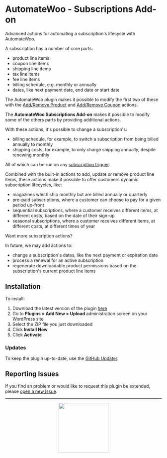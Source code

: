 # AutomateWoo - Subscriptions Add-on

Advanced actions for automating a subscription's lifecycle with AutomateWoo.

A subscription has a number of core parts:

* product line items
* coupon line items
* shipping line items
* tax line items
* fee line items
* billing schedule, e.g. monthly or annually
* dates, like next payment date, end date or start date

The AutomateWoo plugin makes it possible to modify the first two of these with the [Add/Remove Product](https://automatewoo.com/docs/actions/subscription-add-remove-product/) and [Add/Remove Coupon](https://automatewoo.com/docs/actions/subscription-add-remove-coupon/) actions.

The **AutomateWoo Subscriptions Add-on** makes it possible to modify some of the others parts by providing additional actions.

With these actions, it's possible to change a subscription's:

* billing schedule, for example, to switch a subscription from being billed annually to monthly
* shipping costs, for example, to only charge shipping annually, despite renewing monthly

All of which can be run on any [subscription trigger](https://automatewoo.com/docs/triggers/list/#subscriptions).

Combined with the built-in actions to add, update or remove product line items, these actions make it possible to offer customers dynamic subscription lifecycles, like:

* magazines which ship monthly but are billed annually or quarterly
* pre-paid subscriptions, where a customer can choose to pay for a given period up-front
* sequential subscriptions, where a customer receives different items, at different costs, based on the date of their sign-up
* seasonal subscriptions, where a customer receives different items, at different costs, at different times of year

Want more subscription actions?

In future, we may add actions to:

* change a subscription's dates, like the next payment or expiration date
* process a renewal for an active subscription
* regenerate downloadable product permissions based on the subscription's current product line items


## Installation

To install:

1. Download the latest version of the plugin [here](https://github.com/Prospress/automatewoo-subscriptions/archive/master.zip)
1. Go to **Plugins > Add New > Upload** administration screen on your WordPress site
1. Select the ZIP file you just downloaded
1. Click **Install Now**
1. Click **Activate**

### Updates

To keep the plugin up-to-date, use the [GitHub Updater](https://github.com/afragen/github-updater).

## Reporting Issues

If you find an problem or would like to request this plugin be extended, please [open a new Issue](https://github.com/Prospress/automatewoo-subscriptions/issues/new).

---

<p align="center">
	<a href="https://prospress.com/">
		<img src="https://cloud.githubusercontent.com/assets/235523/11986380/bb6a0958-a983-11e5-8e9b-b9781d37c64a.png" width="160">
	</a>
</p>